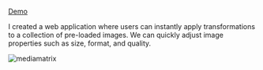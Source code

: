 [Demo](https://cheerfull.netlify.app/)

I created a web application where users can instantly apply transformations to a collection of pre-loaded images. We can quickly adjust image properties such as size, format, and quality.

![mediamatrix](https://github.com/sumedhakoranga/mediamatrix/assets/124348875/e5e54780-c67f-4a62-a4e6-9aa10bc7ef1f)
